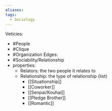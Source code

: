 ```yaml
---
aliases: 
tags:
  - Sociology
---
```

Veticies:
- #People 
- #Clique 
- #Organization 
Edges:
- #Sociability/Relationship 
- properties:
    - Relators: the two people it relates to
    - Relationship: the type of relationship (list)
        - [[Situationship]]
        - [[Coworker]]
        - [[Senpai/Kouhai]]
        - [[Pledge Brother]]
        - [[Romantic]]
